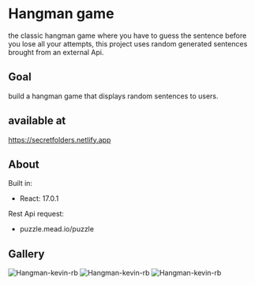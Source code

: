 # Hangman game
the classic hangman game where you have to guess the sentence before you lose all your attempts, this project uses random generated sentences brought from an external Api.

## Goal
build a hangman game that displays random sentences to users.

 ## available at
 https://secretfolders.netlify.app

## About
Built in: 
  - React: 17.0.1

Rest Api request:
  - puzzle.mead.io/puzzle

## Gallery

![Hangman-kevin-rb](https://user-images.githubusercontent.com/69731479/111005853-9a5c4b80-8359-11eb-8532-5191a141bfd7.gif)
![Hangman-kevin-rb](https://user-images.githubusercontent.com/69731479/111005932-d1caf800-8359-11eb-9516-f2daa8e9a499.gif)
![Hangman-kevin-rb](https://user-images.githubusercontent.com/69731479/111005874-a8aa6780-8359-11eb-90c0-613cecb336cb.gif)
